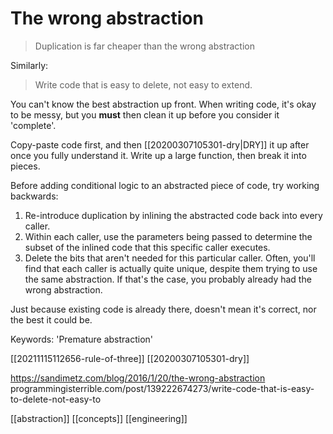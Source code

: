 # The wrong abstraction

>Duplication is far cheaper than the wrong abstraction

Similarly:
>Write code that is easy to delete, not easy to extend.

You can't know the best abstraction up front. When writing code, it's okay to be messy, but you **must** then clean it up before you consider it 'complete'.

Copy-paste code first, and then [[20200307105301-dry|DRY]] it up after once you fully understand it. Write up a large function, then break it into pieces.

Before adding conditional logic to an abstracted piece of code, try working backwards:
1.  Re-introduce duplication by inlining the abstracted code back into every caller.
2.  Within each caller, use the parameters being passed to determine the subset of the inlined code that this specific caller executes.
3.  Delete the bits that aren't needed for this particular caller.
Often, you'll find that each caller is actually quite unique, despite them trying to use the same abstraction. If that's the case, you probably already had the wrong abstraction.

Just because existing code is already there, doesn't mean it's correct, nor the best it could be.

Keywords: 'Premature abstraction'

[[20211115112656-rule-of-three]]
[[20200307105301-dry]]

https://sandimetz.com/blog/2016/1/20/the-wrong-abstraction
programmingisterrible.com/post/139222674273/write-code-that-is-easy-to-delete-not-easy-to

[[abstraction]]
[[concepts]]
[[engineering]]